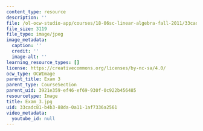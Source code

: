 ```yaml
---
content_type: resource
description: ''
file: /ol-ocw-studio-app/courses/18-06sc-linear-algebra-fall-2011/33cadc81b4b388da0a111af7336a2561_Exam_3.jpg
file_size: 3119
file_type: image/jpeg
image_metadata:
  caption: ''
  credit: ''
  image-alt: ''
learning_resource_types: []
license: https://creativecommons.org/licenses/by-nc-sa/4.0/
ocw_type: OCWImage
parent_title: Exam 3
parent_type: CourseSection
parent_uid: 3921e359-ef46-ef69-930f-0c922b456485
resourcetype: Image
title: Exam_3.jpg
uid: 33cadc81-b4b3-88da-0a11-1af7336a2561
video_metadata:
  youtube_id: null
---
```

